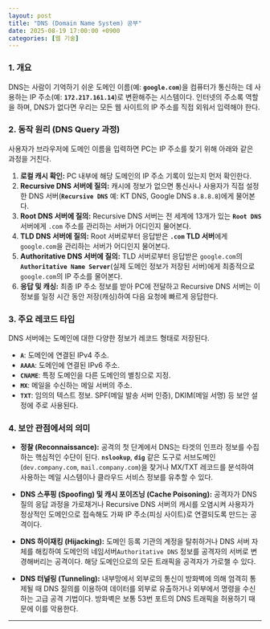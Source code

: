 ```yaml
---
layout: post
title: "DNS (Domain Name System) 공부"
date: 2025-08-19 17:00:00 +0900
categories: [웹 기술]
---
```


### 1. 개요

DNS는 사람이 기억하기 쉬운 도메인 이름(예: **`google.com`**)을 컴퓨터가 통신하는 데 사용하는 IP 주소(예: **`172.217.161.14`**)로 변환해주는 시스템이다. 인터넷의 주소록 역할을 하며, DNS가 없다면 우리는 모든 웹 사이트의 IP 주소를 직접 외워서 입력해야 한다.

### 2. 동작 원리 (DNS Query 과정)

사용자가 브라우저에 도메인 이름을 입력하면 PC는 IP 주소를 찾기 위해 아래와 같은 과정을 거친다.

1.  **로컬 캐시 확인:** PC 내부에 해당 도메인의 IP 주소 기록이 있는지 먼저 확인한다.
2.  **Recursive DNS 서버에 질의:** 캐시에 정보가 없으면 통신사나 사용자가 직접 설정한 DNS 서버(**`Recursive DNS`** 예: KT DNS, Google DNS `8.8.8.8`)에게 물어본다.
3.  **Root DNS 서버에 질의:** Recursive DNS 서버는 전 세계에 13개가 있는 **`Root DNS`** 서버에게 `.com` 주소를 관리하는 서버가 어디인지 물어본다.
4.  **TLD DNS 서버에 질의:** Root 서버로부터 응답받은 **`.com` TLD 서버**에게 `google.com`을 관리하는 서버가 어디인지 물어본다.
5.  **Authoritative DNS 서버에 질의:** TLD 서버로부터 응답받은 `google.com`의 **`Authoritative Name Server`**(실제 도메인 정보가 저장된 서버)에게 최종적으로 `google.com`의 IP 주소를 물어본다.
6.  **응답 및 캐싱:** 최종 IP 주소 정보를 받아 PC에 전달하고 Recursive DNS 서버는 이 정보를 일정 시간 동안 저장(캐싱)하여 다음 요청에 빠르게 응답한다.

### 3. 주요 레코드 타입

DNS 서버에는 도메인에 대한 다양한 정보가 레코드 형태로 저장된다.

*   **`A`**: 도메인에 연결된 IPv4 주소.
*   **`AAAA`**: 도메인에 연결된 IPv6 주소.
*   **`CNAME`**: 특정 도메인을 다른 도메인의 별칭으로 지정.
*   **`MX`**: 메일을 수신하는 메일 서버의 주소.
*   **`TXT`**: 임의의 텍스트 정보. SPF(메일 발송 서버 인증), DKIM(메일 서명) 등 보안 설정에 주로 사용된다.

### 4. 보안 관점에서의 의미

*   **정찰 (Reconnaissance):**
    공격의 첫 단계에서 DNS는 타겟의 인프라 정보를 수집하는 핵심적인 수단이 된다. **`nslookup`**, **`dig`** 같은 도구로 서브도메인(`dev.company.com`, `mail.company.com`)을 찾거나 MX/TXT 레코드를 분석하여 사용하는 메일 시스템이나 클라우드 서비스 정보를 유추할 수 있다.

*   **DNS 스푸핑 (Spoofing) 및 캐시 포이즈닝 (Cache Poisoning):**
    공격자가 DNS 질의 응답 과정을 가로채거나 Recursive DNS 서버의 캐시를 오염시켜 사용자가 정상적인 도메인으로 접속해도 가짜 IP 주소(피싱 사이트)로 연결되도록 만드는 공격이다.

*   **DNS 하이재킹 (Hijacking):**
    도메인 등록 기관의 계정을 탈취하거나 DNS 서버 자체를 해킹하여 도메인의 네임서버`Authoritative DNS` 정보를 공격자의 서버로 변경해버리는 공격이다. 해당 도메인으로의 모든 트래픽을 공격자가 가로챌 수 있다.

*   **DNS 터널링 (Tunneling):**
    내부망에서 외부로의 통신이 방화벽에 의해 엄격히 통제될 때 DNS 질의를 이용하여 데이터를 외부로 유출하거나 외부에서 명령을 수신하는 고급 공격 기법이다. 방화벽은 보통 53번 포트의 DNS 트래픽을 허용하기 때문에 이를 악용한다.

<hr class="short-rule">
